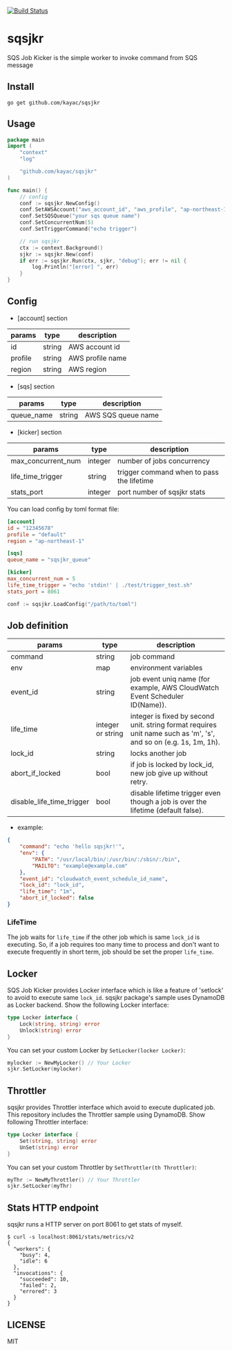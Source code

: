 [![Build Status](https://travis-ci.org/kayac/sqsjkr.svg?branch=master)](https://travis-ci.org/kayac/sqsjkr)

# sqsjkr
SQS Job Kicker is the simple worker to invoke command from SQS message

## Install

```
go get github.com/kayac/sqsjkr
```

## Usage

```go
package main
import (
    "context"
    "log"

    "github.com/kayac/sqsjkr"
)

func main() {
    // config
    conf := sqsjkr.NewConfig()
    conf.SetAWSAccount("aws_account_id", "aws_profile", "ap-northeast-1")
    conf.SetSQSQueue("your sqs queue name")
    conf.SetConcurrentNum(5)
    conf.SetTriggerCommand("echo trigger")

    // run sqsjkr
    ctx := context.Background()
    sjkr := sqsjkr.New(conf)
    if err := sqsjkr.Run(ctx, sjkr, "debug"); err != nil {
        log.Println("[error] ", err)
    }
}
```

## Config

- [account] section

params  | type   | description
------- | ------ | -----------------------
id      | string | AWS account id
profile | string | AWS profile name
region  | string | AWS region

- [sqs] section

params      | type   | description
----------- | ------ | ------------------------------------------
queue\_name | string | AWS SQS queue name

- [kicker] section

params               | type     | description
-------------------- | -------- | ------------------------------------------
max\_concurrent\_num | integer  | number of jobs concurrency
life\_time\_trigger  | string   | trigger command when to pass the lifetime
stats\_port          | integer  | port number of sqsjkr stats

You can load config by toml format file:

```toml
[account]
id = "12345678"
profile = "default"
region = "ap-northeast-1"

[sqs]
queue_name = "sqsjkr_queue"

[kicker]
max_concurrent_num = 5
life_time_trigger = "echo 'stdin!' | ./test/trigger_test.sh"
stats_port = 8061
```

```go
conf := sqsjkr.LoadConfig("/path/to/toml")
```

## Job definition


params            | type              | description
----------------- | ----------------- | -------------------------------------------------------------------------------------------------------------------
command           | string            | job command
env               | map               | environment variables
event\_id         | string            | job event uniq name (for example, AWS CloudWatch Event Scheduler ID(Name)).
life\_time        | integer or string | integer is fixed by second unit. string format requires unit name such as 'm', 's', and so on (e.g. 1s, 1m, 1h).
lock\_id          | string            | locks another job
abort\_if\_locked | bool              | if job is locked by lock\_id, new job give up without retry.
disable\_life\_time\_trigger | bool   | disable lifetime trigger even though a job is over the lifetime (default false).

- example:

```json
{
    "command": "echo 'hello sqsjkr!'",
    "env": {
        "PATH": "/usr/local/bin/:/usr/bin/:/sbin/:/bin",
        "MAILTO": "example@example.com"
    },
    "event_id": "cloudwatch_event_schedule_id_name",
    "lock_id": "lock_id",
    "life_time": "1m",
    "abort_if_locked": false
}
```

### LifeTime
The job waits for `life_time` if the other job which is same `lock_id` is executing. So, if a job requires too many time to process and don't want to execute frequently in short term, job should be set the proper `life_time`.

## Locker
SQS Job Kicker provides Locker interface which is like a feature of 'setlock' to avoid to execute same `lock_id`. sqsjkr package's sample uses DynamoDB as Locker backend. Show the following Locker interface:

```go
type Locker interface {
	Lock(string, string) error
	Unlock(string) error
}
```

You can set your custom Locker by `SetLocker(locker Locker)`:
```go
mylocker := NewMyLocker() // Your Locker
sjkr.SetLocker(mylocker)
```

## Throttler
sqsjkr provides Throttler interface which avoid to execute duplicated job. This repository includes the Throttler sample using DynamoDB.
Show following Throttler interface:

```go
type Locker interface {
	Set(string, string) error
	UnSet(string) error
}
```

You can set your custom Throttler by `SetThrottler(th Throttler)`:
```go
myThr := NewMyThrottler() // Your Throttler
sjkr.SetLocker(myThr)
```

## Stats HTTP endpoint

sqsjkr runs a HTTP server on port 8061 to get stats of myself.


```console
$ curl -s localhost:8061/stats/metrics/v2
{
  "workers": {
    "busy": 4,
    "idle": 6
  },
  "invocations": {
    "succeeded": 10,
    "failed": 2,
    "errored": 3
  }
}
```

## LICENSE

MIT
